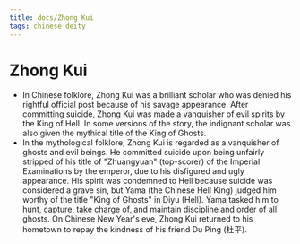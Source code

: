 ```yaml
---
title: docs/Zhong Kui
tags: chinese deity 
---
```


# Zhong Kui
- In Chinese folklore, Zhong Kui was a brilliant scholar who was denied his rightful official post because of his savage appearance. After committing suicide, Zhong Kui was made a vanquisher of evil spirits by the King of Hell. In some versions of the story, the indignant scholar was also given the mythical title of the King of Ghosts.
- In the mythological folklore, Zhong Kui is regarded as a vanquisher of ghosts and evil beings. He committed suicide upon being unfairly stripped of his title of "Zhuangyuan" (top-scorer) of the Imperial Examinations by the emperor, due to his disfigured and ugly appearance. His spirit was condemned to Hell because suicide was considered a grave sin, but Yama (the Chinese Hell King) judged him worthy of the title "King of Ghosts" in Diyu (Hell). Yama tasked him to hunt, capture, take charge of, and maintain discipline and order of all ghosts. On Chinese New Year's eve, Zhong Kui returned to his hometown to repay the kindness of his friend Du Ping (杜平).
